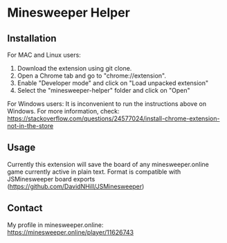 # Minesweeper Helper 

## Installation
For MAC and Linux users:
1. Download the extension using git clone. 
2. Open a Chrome tab and go to "chrome://extension".
3. Enable "Developer mode" and click on "Load unpacked extension"
4. Select the "minesweeper-helper" folder and click on "Open"

For Windows users:
It is inconvenient to run the instructions above on Windows. For more information, check:
https://stackoverflow.com/questions/24577024/install-chrome-extension-not-in-the-store

## Usage
Currently this extension will save the board of any minesweeper.online game currently active in plain text.
Format is compatible with JSMinesweeper board exports (https://github.com/DavidNHill/JSMinesweeper)

## Contact
My profile in minesweeper.online: https://minesweeper.online/player/11626743
